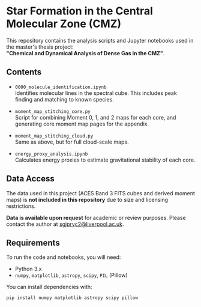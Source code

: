 # Star Formation in the Central Molecular Zone (CMZ)

This repository contains the analysis scripts and Jupyter notebooks used in the master's thesis project:  
**"Chemical and Dynamical Analysis of Dense Gas in the CMZ"**.

## Contents

- `0000_molecule_identification.ipynb`  
  Identifies molecular lines in the spectral cube. This includes peak finding and matching to known species.

- `moment_map_stitching_core.py`  
  Script for combining Moment 0, 1, and 2 maps for each core, and generating core moment map pages for the appendix.

- `moment_map_stitching_cloud.py`  
  Same as above, but for full cloud-scale maps.

- `energy_proxy_analysis.ipynb`  
  Calculates energy proxies to estimate gravitational stability of each core.

## Data Access

The data used in this project (ACES Band 3 FITS cubes and derived moment maps) is **not included in this repository** due to size and licensing restrictions.

**Data is available upon request** for academic or review purposes. Please contact the author at sgjpryc2@liverpool.ac.uk.

## Requirements

To run the code and notebooks, you will need:

- Python 3.x
- `numpy`, `matplotlib`, `astropy`, `scipy`, `PIL` (Pillow)

You can install dependencies with:

```bash
pip install numpy matplotlib astropy scipy pillow
